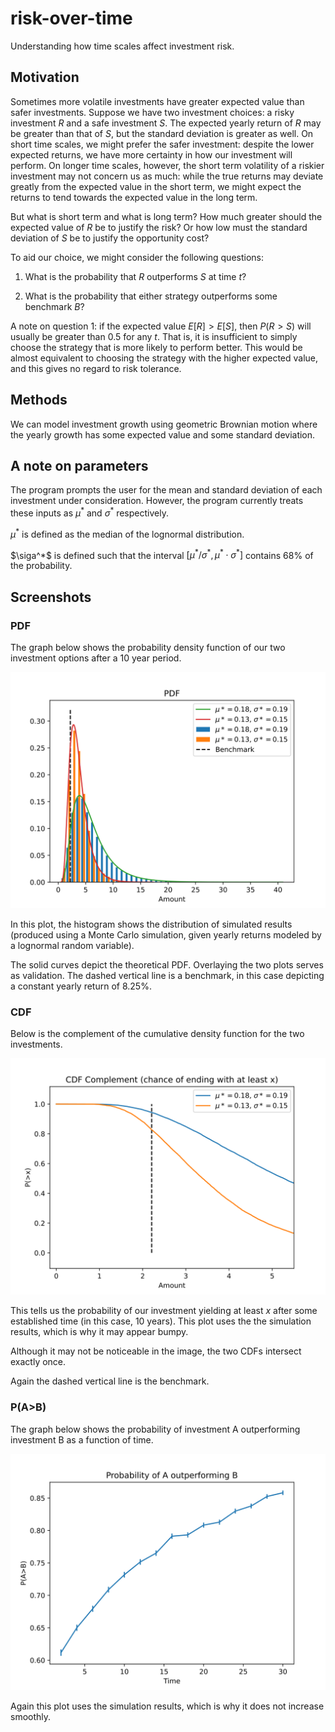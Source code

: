 # risk-over-time

Understanding how time scales affect investment risk.

## Motivation

Sometimes more volatile investments have greater expected value than safer investments. Suppose we have two investment choices: a risky investment $R$ and a safe investment $S$. The expected yearly return of $R$ may be greater than that of $S$, but the standard deviation is greater as well. On short time scales, we might prefer the safer investment: despite the lower expected returns, we have more certainty in how our investment will perform. On longer time scales, however, the short term volatility of a riskier investment may not concern us as much: while the true returns may deviate greatly from the expected value in the short term, we might expect the returns to tend towards the expected value in the long term.

But what is short term and what is long term? How much greater should the expected value of $R$ be to justify the risk? Or how low must the standard deviation of $S$ be to justify the opportunity cost?

To aid our choice, we might consider the following questions:

1) What is the probability that $R$ outperforms $S$ at time $t$?

2) What is the probability that either strategy outperforms some benchmark $B$?

A note on question 1: if the expected value $E[R] > E[S]$, then $P(R>S)$ will usually be greater than $0.5$ for any $t$. That is, it is insufficient to simply choose the strategy that is more likely to perform better. This would be almost equivalent to choosing the strategy with the higher expected value, and this gives no regard to risk tolerance.

## Methods

We can model investment growth using geometric Brownian motion where the yearly growth has some expected value and some standard deviation.

## A note on parameters

The program prompts the user for the mean and standard deviation of each investment under consideration. However, the program currently treats these inputs as $\mu^*$ and $\sigma^*$ respectively.

$\mu^*$ is defined as the median of the lognormal distribution.

$\siga^*$ is defined such that the interval $[\mu^*/\sigma^*,\mu^*\cdot\sigma^*]$ contains 68% of the probability.

## Screenshots

### PDF

The graph below shows the probability density function of our two investment options after a 10 year period.

![](https://github.com/ekestelman/risk-over-time/blob/main/SVGs/risk_pdf.svg)

In this plot, the histogram shows the distribution of simulated results (produced using a Monte Carlo simulation, given yearly returns modeled by a lognormal random variable).

The solid curves depict the theoretical PDF. Overlaying the two plots serves as validation. The dashed vertical line is a benchmark, in this case depicting a constant yearly return of 8.25%.

### CDF

Below is the complement of the cumulative density function for the two investments.

![](https://github.com/ekestelman/risk-over-time/blob/main/SVGs/risk_cdf.svg)

This tells us the probability of our investment yielding at least $x$ after some established time (in this case, 10 years). This plot uses the the simulation results, which is why it may appear bumpy.

Although it may not be noticeable in the image, the two CDFs intersect exactly once.

Again the dashed vertical line is the benchmark. 

### P(A>B)

The graph below shows the probability of investment A outperforming investment B as a function of time.

![](https://github.com/ekestelman/risk-over-time/blob/main/SVGs/risk_a_gt_b.svg)

Again this plot uses the simulation results, which is why it does not increase smoothly.

